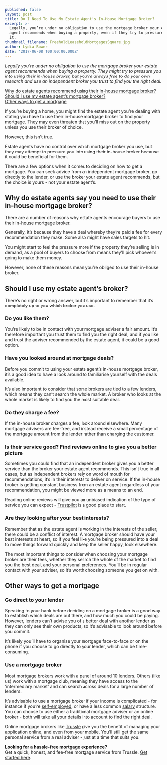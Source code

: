 ```yaml
---
published: false
layout: post
title: Do I Need To Use My Estate Agent's In-House Mortgage Broker?
excerpt: >-
  Legally, you’re under no obligation to use the mortgage broker your estate
  agent recommends when buying a property, even if they try to pressure you into
  it.   
thumbnail_filename: FreeholdLeaseholdMortgagesSquare.jpg
author: Lydia Bower
date: '2017-06-08 T00:00:00.000Z'
---
```

_Legally you’re under no obligation to use the mortgage broker your estate agent recommends when buying a property. They might try to pressure you into using their in-house broker, but you’re always free to do your own research and use an independent broker you trust to find you the right deal._
 
[Why do estate agents recommend using their in-house mortgage broker?](#why-do-estate-agents-say-you-need-to-use-their-in-house-mortgage-broker)  
[Should I use my estate agent’s mortgage broker?](#should-i-use-my-estate-agent’s-broker)  
[Other ways to get a mortgage](#other-ways-to-get-a-mortgage)
 
If you’re buying a home, you might find the estate agent you’re dealing with stating you have to use their in-house mortgage broker to find your mortgage. They may even threaten that you’ll miss out on the property unless you use their broker of choice. 

However, this isn’t true.
 
Estate agents have no control over which mortgage broker you use, but they may attempt to pressure you into using their in-house broker because it could be beneficial for them.
 
There are a few options when it comes to deciding on how to get a mortgage. You can seek advice from an independent mortgage broker, go directly to the lender, or use the broker your estate agent recommends, but the choice is yours - not your estate agent’s.  
 
## Why do estate agents say you need to use their in-house mortgage broker?
There are a number of reasons why estate agents encourage buyers to use their in-house mortgage broker. 
 
Generally, it’s because they have a deal whereby they’re paid a fee for every recommendation they make. Some also might have sales targets to hit. 
 
You might start to feel the pressure more if the property they’re selling is in demand, as a pool of buyers to choose from means they’ll pick whoever’s going to make them money.
 
However, none of these reasons mean you’re obliged to use their in-house broker. 

## Should I use my estate agent’s broker?
There’s no right or wrong answer, but it’s important to remember that it’s completely up to you which broker you use. 
 
### Do you like them?
You’re likely to be in contact with your mortgage adviser a fair amount. It’s therefore important you trust them to find you the right deal, and if you like and trust the adviser recommended by the estate agent, it could be a good option.
 
### Have you looked around at mortgage deals?
Before you commit to using your estate agent’s in-house mortgage broker, it’s a good idea to have a look around to familiarise yourself with the deals available.
 
It’s also important to consider that some brokers are tied to a few lenders, which means they can’t search the whole market. A broker who looks at the whole market is likely to find you the most suitable deal. 
 
### Do they charge a fee?
If the in-house broker charges a fee, look around elsewhere. Many mortgage advisers are fee-free, and instead receive a small percentage of the mortgage amount from the lender rather than charging the customer.  
 
### Is their service good? Find reviews online to give you a better picture
Sometimes you could find that an independent broker gives you a better service than the broker your estate agent recommends. This isn’t true in all cases, but as independent brokers rely on word of mouth for recommendations, it’s in their interests to deliver on service. If the in-house broker is getting constant business from an estate agent regardless of your recommendation, you might be viewed more as a means to an end. 
 
Reading online reviews will give you an unbiased indication of the type of service you can expect - [Trustpilot](https://uk.trustpilot.com/) is a good place to start.   
 
### Are they looking after your best interests?
Remember that as the estate agent is working in the interests of the seller, there could be a conflict of interest. A mortgage broker should have your best interests at heart, so if you feel like you’re being pressured into a deal to move things forward quickly and keep the seller happy, look elsewhere. 
 
The most important things to consider when choosing your mortgage broker are their fees, whether they search the whole of the market to find you the best deal, and your personal preferences. You’ll be in regular contact with your adviser, so it’s worth choosing someone you get on with. 
 
## Other ways to get a mortgage
### Go direct to your lender
Speaking to your bank before deciding on a mortgage broker is a good way to establish which deals are out there, and how much you could be paying. However, lenders can’t advise you of a better deal with another lender as they can only see their own products, so it’s advisable to look around before you commit. 
 
It’s likely you’ll have to organise your mortgage face-to-face or on the phone if you choose to go directly to your lender, which can be time-consuming. 

### Use a mortgage broker
Most mortgage brokers work with a panel of around 10 lenders. Others (like us) work with a mortgage club, meaning they have access to the ‘intermediary market’ and can search across deals for a large number of lenders. 
 
It’s advisable to use a mortgage broker if your income is complicated - for instance if you’re [self-employed](https://trussle.com/blog/getting-a-mortgage-self-employed), or have a less common [salary](https://trussle.com/blog/how-salary-affects-mortgage) structure. You can choose to use either a traditional mortgage adviser or an online broker - both will take all your details into account to find the right deal.
 
Online mortgage brokers like [Trussle](https://trussle.com/?utm_source=blog&utm_medium=get-started-cta&utm_campaign=170503) give you the benefit of managing your application online, and even from your mobile. You’ll still get the same personal service from a real adviser - just at a time that suits you.
 
 
**Looking for a hassle-free mortgage experience?**  
Get a quick, honest, and fee-free mortgage service from Trussle. [Get started here](https://trussle.com/?utm_source=blog&utm_medium=get-started-cta&utm_campaign=170503).
